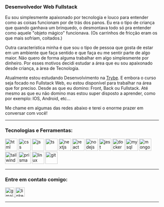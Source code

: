 <div width="70%"> 
   <h3 align="left">Desenvolvedor Web Fullstack</h3>
   <p>Eu sou simplesmente apaixonado por tecnologia e louco para entender como as coisas funcionam por de trás dos panos. Eu era o tipo de criança que quando ganhava um brinquedo, o desmontava todo só pra entender como aquele "objeto mágico" funcionava. (Os carrinhos de fricção eram os que mais sofriam, coitados.)</p>
   <p>Outra característica minha é que sou o tipo de pessoa que gosta de estar em um ambiente que faça sentido e que faça eu me sentir parte de algo maior. Não quero de forma alguma trabalhar em algo simplesmente por dinheiro. Por esses motivos decidi estudar a área que eu sou apaixonado desde criança, a àrea de Tecnologia.</p>
   <p>Atualmente estou estudando Desenvolvimento na <a href="https://www.betrybe.com/" target="_blank">Trybe<a/>.
      E embora o curso seja focado no Fullstack Web, eu estou disponível para trabalhar na área que for preciso. Desde as que eu domino: Front, Back ou Fullstack. Até mesmo as que eu não domino mas estou super disposto a aprender, como por exemplo: IOS, Android, etc...</p>
      <p>Me chame em algumas das redes abaixo e terei o enorme prazer em conversar com você!</p>

</div>
   <hr>
   <div align="left">
   
   <h3 align="left">Tecnologias e Ferramentas:</h3>
   <p align="left">
      <a href="https://skillicons.dev" target="_blank"><img src="https://skillicons.dev/icons?i=html" alt="html" width="40" height="40"/></a>
      <a href="https://skillicons.dev" target="_blank"><img src="https://skillicons.dev/icons?i=css" alt="css" width="40" height="40"/></a>
      <a href="https://skillicons.dev" target="_blank"><img src="https://skillicons.dev/icons?i=js" alt="js" width="40" height="40"/></a>
      <a href="https://skillicons.dev" target="_blank"><img src="https://skillicons.dev/icons?i=ts" alt="ts" width="40" height="40"/></a>
      <a href="https://skillicons.dev" target="_blank"><img src="https://skillicons.dev/icons?i=nextjs" alt="nextjs" width="40" height="40"/></a>
      <a href="https://skillicons.dev" target="_blank"><img src="https://skillicons.dev/icons?i=react" alt="react" width="40" height="40"/></a>
      <a href="https://skillicons.dev" target="_blank"><img src="https://skillicons.dev/icons?i=nodejs" alt="nodejs" width="40" height="40"/></a>
      <a href="https://skillicons.dev" target="_blank"><img src="https://skillicons.dev/icons?i=jest" alt="jest" width="40" height="40"/></a>
      <a href="https://skillicons.dev" target="_blank"><img src="https://skillicons.dev/icons?i=docker" alt="docker" width="40" height="40"/></a>
      <a href="https://skillicons.dev" target="_blank"><img src="https://skillicons.dev/icons?i=mysql" alt="mysql" width="40" height="40"/></a>
      <a href="https://skillicons.dev" target="_blank"><img src="https://skillicons.dev/icons?i=mongo" alt="mongo" width="40" height="40"/></a>
      <a href="https://skillicons.dev" target="_blank"><img src="https://skillicons.dev/icons?i=tailwind" alt="tailwind" width="40" height="40"/></a>
      <a href="https://skillicons.dev" target="_blank"><img src="https://skillicons.dev/icons?i=prisma" alt="prisma" width="40" height="40"/></a>
      <a href="https://skillicons.dev" target="_blank"><img src="https://skillicons.dev/icons?i=linux" alt="linux" width="40" height="40"/></a>
      <a href="https://skillicons.dev" target="_blank"><img src="https://skillicons.dev/icons?i=git" alt="git" width="40" height="40"/></a>
   </p>
   
   <hr>

   <h3 align="left">Entre em contato comigo:</h3>
   <p align="left">
    <a href="mailto:pguilhermesantos@hotmail.com" target="_blank">
      <img src="https://img.shields.io/static/v1?message=Gmail&logo=gmail&label=&color=282A36&logoColor=7ED956&labelColor=&style=for-the-badge" height="30" alt="gmail logo"  />
    </a>
    <a href="https://www.linkedin.com/in/pguilhermef/" target="_blank">
      <img src="https://img.shields.io/static/v1?message=LinkedIn&logo=linkedin&label=&color=282A36&logoColor=7ED956&labelColor=&style=for-the-badge" height="30" alt="linkedin logo"  />
  </a>
   </p>
   <hr>
   
</div>

